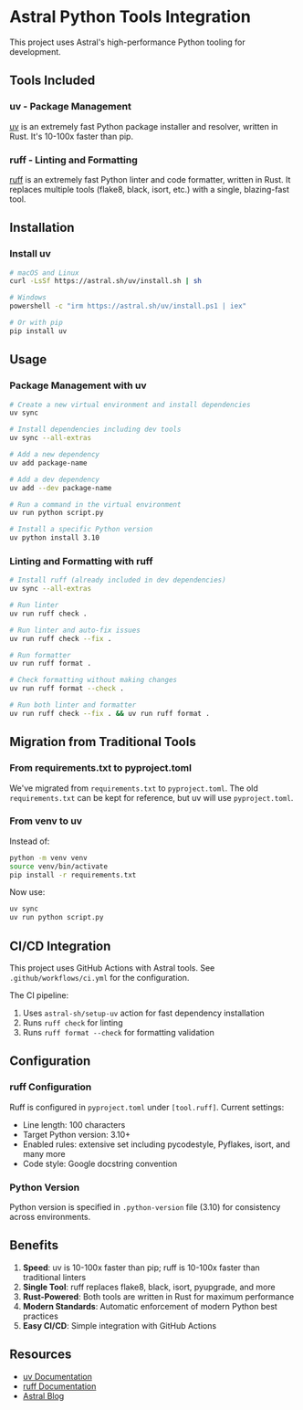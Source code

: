 # Astral Python Tools Integration

This project uses Astral's high-performance Python tooling for development.

## Tools Included

### uv - Package Management
[uv](https://github.com/astral-sh/uv) is an extremely fast Python package installer and resolver, written in Rust. It's 10-100x faster than pip.

### ruff - Linting and Formatting
[ruff](https://github.com/astral-sh/ruff) is an extremely fast Python linter and code formatter, written in Rust. It replaces multiple tools (flake8, black, isort, etc.) with a single, blazing-fast tool.

## Installation

### Install uv

```bash
# macOS and Linux
curl -LsSf https://astral.sh/uv/install.sh | sh

# Windows
powershell -c "irm https://astral.sh/uv/install.ps1 | iex"

# Or with pip
pip install uv
```

## Usage

### Package Management with uv

```bash
# Create a new virtual environment and install dependencies
uv sync

# Install dependencies including dev tools
uv sync --all-extras

# Add a new dependency
uv add package-name

# Add a dev dependency
uv add --dev package-name

# Run a command in the virtual environment
uv run python script.py

# Install a specific Python version
uv python install 3.10
```

### Linting and Formatting with ruff

```bash
# Install ruff (already included in dev dependencies)
uv sync --all-extras

# Run linter
uv run ruff check .

# Run linter and auto-fix issues
uv run ruff check --fix .

# Run formatter
uv run ruff format .

# Check formatting without making changes
uv run ruff format --check .

# Run both linter and formatter
uv run ruff check --fix . && uv run ruff format .
```

## Migration from Traditional Tools

### From requirements.txt to pyproject.toml
We've migrated from `requirements.txt` to `pyproject.toml`. The old `requirements.txt` can be kept for reference, but uv will use `pyproject.toml`.

### From venv to uv
Instead of:
```bash
python -m venv venv
source venv/bin/activate
pip install -r requirements.txt
```

Now use:
```bash
uv sync
uv run python script.py
```

## CI/CD Integration

This project uses GitHub Actions with Astral tools. See `.github/workflows/ci.yml` for the configuration.

The CI pipeline:
1. Uses `astral-sh/setup-uv` action for fast dependency installation
2. Runs `ruff check` for linting
3. Runs `ruff format --check` for formatting validation

## Configuration

### ruff Configuration
Ruff is configured in `pyproject.toml` under `[tool.ruff]`. Current settings:
- Line length: 100 characters
- Target Python version: 3.10+
- Enabled rules: extensive set including pycodestyle, Pyflakes, isort, and many more
- Code style: Google docstring convention

### Python Version
Python version is specified in `.python-version` file (3.10) for consistency across environments.

## Benefits

1. **Speed**: uv is 10-100x faster than pip; ruff is 10-100x faster than traditional linters
2. **Single Tool**: ruff replaces flake8, black, isort, pyupgrade, and more
3. **Rust-Powered**: Both tools are written in Rust for maximum performance
4. **Modern Standards**: Automatic enforcement of modern Python best practices
5. **Easy CI/CD**: Simple integration with GitHub Actions

## Resources

- [uv Documentation](https://docs.astral.sh/uv/)
- [ruff Documentation](https://docs.astral.sh/ruff/)
- [Astral Blog](https://astral.sh/blog)
